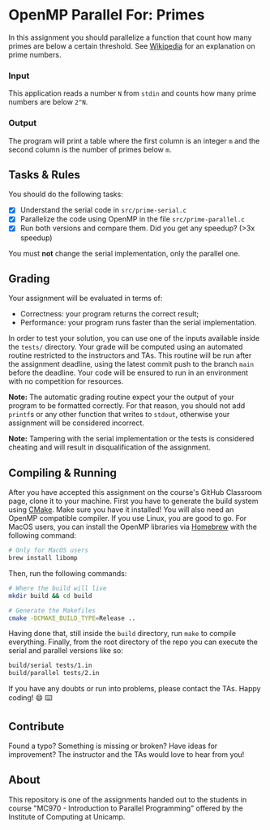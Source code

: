 OpenMP Parallel For: Primes
================================================================================

In this assignment you should parallelize a function that count how many primes
are below a certain threshold. See [Wikipedia][wiki] for an explanation on prime
numbers.

[wiki]: https://en.wikipedia.org/wiki/Prime_numbers

### Input

This application reads a number `N` from `stdin` and counts how many prime
numbers are below `2^N`.

### Output

The program will print a table where the first column is an integer `m`  and
the second column is the number of primes below `m`.

Tasks & Rules
--------------------------------------------------------------------------------

You should do the following tasks:

- [X] Understand the serial code in `src/prime-serial.c`
- [X] Parallelize the code using OpenMP in the file `src/prime-parallel.c`
- [X] Run both versions and compare them. Did you get any speedup? (>3x speedup)

You must **not** change the serial implementation, only the parallel one.

Grading
--------------------------------------------------------------------------------

Your assignment will be evaluated in terms of:

- Correctness: your program returns the correct result;
- Performance: your program runs faster than the serial implementation.

In order to test your solution, you can use one of the inputs available inside
the `tests/` directory.
Your grade will be computed using an automated routine restricted to the
instructors and TAs. This routine will be run after the assignment deadline,
using the latest commit push to the branch `main` before the deadline. Your
code will be ensured to run in an environment with no competition for resources.

**Note:** The automatic grading routine expect your the output of
your program to be formatted correctly. For that reason, you should not add
`printf`s or any other function that writes to `stdout`, otherwise your
assignment will be considered incorrect.

**Note:** Tampering with the serial implementation or the tests is considered
cheating and will result in disqualification of the assignment.

Compiling & Running
--------------------------------------------------------------------------------

After you have accepted this assignment on the course's GitHub Classroom page,
clone it to your machine. First you have to generate the build system using
[CMake](https://cmake.org/). Make sure you have it installed! You will also need
an OpenMP compatible compiler. If you use Linux, you are good to go. For MacOS
users, you can install the OpenMP libraries via [Homebrew](https://brew.sh/)
with the following command:

```bash
# Only for MacOS users
brew install libomp
```

Then, run the following commands:

```bash
# Where the build will live
mkdir build && cd build

# Generate the Makefiles
cmake -DCMAKE_BUILD_TYPE=Release ..
```

Having done that, still inside the `build` directory, run `make` to compile
everything. Finally, from the root directory of the repo you can execute the
serial and parallel versions like so:

```bash
build/serial tests/1.in
build/parallel tests/2.in
```

If you have any doubts or run into problems, please contact the TAs. Happy
coding! :smile: :keyboard:

Contribute
--------------------------------------------------------------------------------

Found a typo? Something is missing or broken? Have ideas for improvement? The
instructor and the TAs would love to hear from you!

About
--------------------------------------------------------------------------------

This repository is one of the assignments handed out to the students in course
"MC970 - Introduction to Parallel Programming" offered by the Institute of
Computing at Unicamp.
